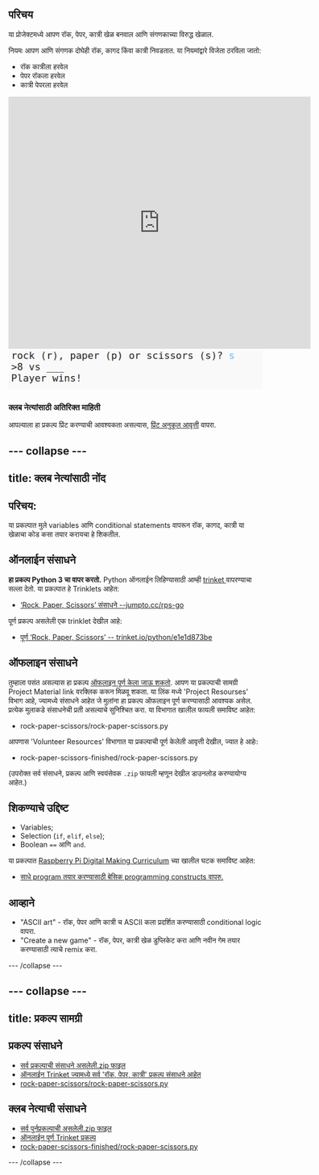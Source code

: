 ## परिचय

या प्रोजेक्टमध्ये आपण रॉक, पेपर, कात्री खेळ बनवाल आणि संगणकाच्या विरुद्ध खेळाल.

नियमः आपण आणि संगणक दोघेही रॉक, कागद किंवा कात्री निवडतात. या नियमांद्वारे विजेता ठरविला जातो:

* रॉक कात्रीला हरवेल
* पेपर रॉकला हरवेल
* कात्री पेपरला हरवेल

<div class="trinket">
  <iframe src="https://trinket.io/embed/python/e1e1d873be?outputOnly=true&start=result" width="600" height="500" frameborder="0" marginwidth="0" marginheight="0" allowfullscreen>
  </iframe>
  <img src="images/rps-final.png">
</div>

### क्लब नेत्यांसाठी अतिरिक्त माहिती

आपल्याला हा प्रकल्प प्रिंट करण्याची आवश्यकता असल्यास, [प्रिंट अनुकूल आवृत्ती](https://projects.raspberrypi.org/mr-IN/projects/rock-paper-scissors/print) वापरा.

--- collapse ---
---
title: क्लब नेत्यांसाठी नोंद
---

## परिचय:

या प्रकल्पात मुले variables आणि conditional statements वापरून रॉक, कागद, कात्री या खेळाचा कोड कसा तयार करायचा हे शिकतील.

## ऑनलाईन संसाधने

**हा प्रकल्प Python 3 चा वापर करतो.** Python ऑनलाईन लिहिण्यासाठी आम्ही [ trinket ](https://trinket.io/)वापरण्याचा सल्ला देतो. या प्रकल्पात हे Trinklets आहेत:

* [‘Rock, Paper, Scissors’ संसाधने --jumpto.cc/rps-go](http://jumpto.cc/rps-go)

पूर्ण प्रकल्प असलेली एक trinklet देखील आहे:

* [पूर्ण ‘Rock, Paper, Scissors’ -- trinket.io/python/e1e1d873be](https://trinket.io/python/e1e1d873be)

## ऑफलाइन संसाधने

तुम्हाला पसंत असल्यास हा प्रकल्प [ऑफलाइन पूर्ण केला जाऊ शकतो](https://www.codeclubprojects.org/en-GB/resources/python-working-offline/). आपण या प्रकल्पाची सामग्री Project Material link वर​ क्लिक करून मिळवू शकता. या लिंक मध्ये 'Project Resourses' विभाग आहे, ज्यामध्ये संसाधने आहेत जे मुलांना हा प्रकल्प ऑफलाइन पूर्ण करण्यासाठी आवश्यक असेल. प्रत्येक मुलाकडे संसाधनेची प्रती असल्याचे सुनिश्चित करा. या विभागात खालील फायली समाविष्ट आहेत:

* rock-paper-scissors/rock-paper-scissors.py

आपणास 'Volunteer Resources' विभागात या प्रकल्पाची पूर्ण केलेली आवृत्ती देखील, ज्यात हे आहेः:

* rock-paper-scissors-finished/rock-paper-scissors.py

(उपरोक्त सर्व संसाधने, प्रकल्प आणि स्वयंसेवक `.zip` फायली म्हणून देखील डाउनलोड करण्यायोग्य आहेत.)

## शिकण्याचे उद्दिष्ट

* Variables;
* Selection (`if`, `elif`, `else`); 
* Boolean `==` आणि `and`.

या प्रकल्पात [Raspberry Pi Digital Making Curriculum](http://rpf.io/curriculum) च्या खालील घटक समाविष्ट आहेत:

* [साधे program तयार करण्यासाठी बेसिक programming constructs वापरु.](https://www.raspberrypi.org/curriculum/programming/creator)

## आव्हाने

* "ASCII art" - रॉक, पेपर आणि कात्री च ASCII कला प्रदर्शित करण्यासाठी conditional logic वापरा. 
* "Create a new game" - रॉक, पेपर, कात्री खेळ डुप्लिकेट करा आणि नवीन गेम तयार करण्यासाठी त्याचे remix करा. 

--- /collapse ---

--- collapse ---
---
title: प्रकल्प सामग्री
---

## प्रकल्प संसाधने

* [सर्व प्रकल्पाची संसाधने असलेली.zip फाइल](resources/rock-paper-scissors-project-resources.zip)
* [ऑनलाईन Trinket ज्यामध्ये सर्व 'रॉक, पेपर, कात्री' प्रकल्प संसाधने आहेत](http://jumpto.cc/rps-go)
* [rock-paper-scissors/rock-paper-scissors.py](resources/rock-paper-scissors-rock-paper-scissors.py)

## क्लब नेत्याची संसाधने

* [सर्व पुर्नप्रकल्पाची असलेली.zip फाइल](resources/rock-paper-scissors-volunteer-resources.zip)
* [ऑनलाईन पूर्ण Trinket प्रकल्प](https://trinket.io/python/e1e1d873be)
* [rock-paper-scissors-finished/rock-paper-scissors.py](resources/rock-paper-scissors-finished-rock-paper-scissors.py)

--- /collapse ---